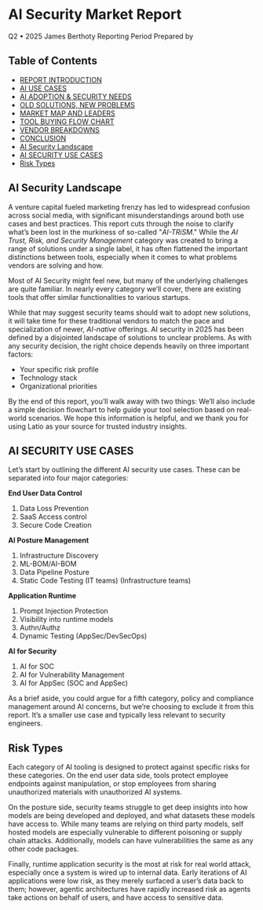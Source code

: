 # AI Security Market Report
Q2 • 2025
James Berthoty
Reporting Period
Prepared by

## Table of Contents
- [REPORT INTRODUCTION](#report-introduction)
- [AI USE CASES](#ai-use-cases)
- [AI ADOPTION & SECURITY NEEDS](#ai-adoption--security-needs)
- [OLD SOLUTIONS, NEW PROBLEMS](#old-solutions-new-problems)
- [MARKET MAP AND LEADERS](#market-map-and-leaders)
- [TOOL BUYING FLOW CHART](#tool-buying-flow-chart)
- [VENDOR BREAKDOWNS](#vendor-breakdowns)
- [CONCLUSION](#conclusion)
- [AI Security Landscape](#ai-security-landscape)
- [AI SECURITY USE CASES](#ai-security-use-cases)
- [Risk Types](#risk-types)

## AI Security Landscape
A venture capital fueled marketing frenzy has led to widespread confusion across social media, with significant misunderstandings around both use cases and best practices. This report cuts through the noise to clarify what’s been lost in the murkiness of so-called "_AI-TRiSM_." While the _AI Trust, Risk, and Security Management_ category was created to bring a range of solutions under a single label, it has often flattened the important distinctions between tools, especially when it comes to what problems vendors are solving and how.

Most of AI Security might feel new, but many of the underlying challenges are quite familiar. In nearly every category we’ll cover, there are existing tools that offer similar functionalities to various startups.

While that may suggest security teams should wait to adopt new solutions, it will take time for these traditional vendors to match the pace and specialization of newer, _AI-native_ offerings. AI security in 2025 has been defined by a disjointed landscape of solutions to unclear problems. As with any security decision, the right choice depends heavily on three important factors:
- Your specific risk profile
- Technology stack
- Organizational priorities

By the end of this report, you’ll walk away with two things: We’ll also include a simple decision flowchart to help guide your tool selection based on real-world scenarios. We hope this information is helpful, and we thank you for using Latio as your source for trusted industry insights.

## AI SECURITY USE CASES
Let’s start by outlining the different AI security use cases. These can be separated into four major categories:

**End User Data Control**
1. Data Loss Prevention
2. SaaS Access control
3. Secure Code Creation

**AI Posture Management**
1. Infrastructure Discovery
2. ML-BOM/AI-BOM
3. Data Pipeline Posture
4. Static Code Testing
(IT teams)
(Infrastructure teams)

**Application Runtime**
1. Prompt Injection Protection
2. Visibility into runtime models
3. Authn/Authz
4. Dynamic Testing
(AppSec/DevSecOps)

**AI for Security**
1. AI for SOC
2. AI for Vulnerability Management
3. AI for AppSec
(SOC and AppSec)

As a brief aside, you could argue for a fifth category, policy and compliance management around AI concerns, but we’re choosing to exclude it from this report. It’s a smaller use case and typically less relevant to security engineers.

## Risk Types
Each category of AI tooling is designed to protect against specific risks for these categories. On the end user data side, tools protect employee endpoints against manipulation, or stop employees from sharing unauthorized materials with unauthorized AI systems.

On the posture side, security teams struggle to get deep insights into how models are being developed and deployed, and what datasets these models have access to. While many teams are relying on third party models, self hosted models are especially vulnerable to different poisoning or supply chain attacks. Additionally, models can have vulnerabilities the same as any other code packages.

Finally, runtime application security is the most at risk for real world attack, especially once a system is wired up to internal data. Early iterations of AI applications were low risk, as they merely surfaced a user’s data back to them; however, agentic architectures have rapidly increased risk as agents take actions on behalf of users, and have access to sensitive data.